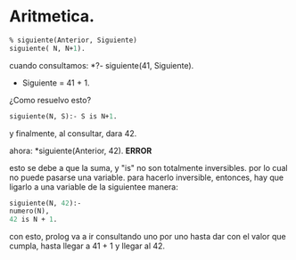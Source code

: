 # Aritmetica.

```pl
% siguiente(Anterior, Siguiente)
siguiente( N, N+1).
```
cuando consultamos:
*?- siguiente(41, Siguiente).
* Siguiente = 41 + 1.
 
¿Como resuelvo esto? 

```pl
siguiente(N, S):- S is N+1.
```

y finalmente, al consultar, dara 42.

ahora: 
*siguiente(Anterior, 42).
**ERROR** 

esto se debe a que la suma, y "is" no son totalmente inversibles. por lo cual no puede pasarse una variable.
para hacerlo inversible, entonces, hay que ligarlo a una variable de la siguientee manera:

```pl
siguiente(N, 42):-
numero(N),
42 is N + 1.
```
con esto, prolog va a ir consultando uno por uno hasta dar con el valor que cumpla, hasta llegar a 41 + 1 y llegar al 42.
